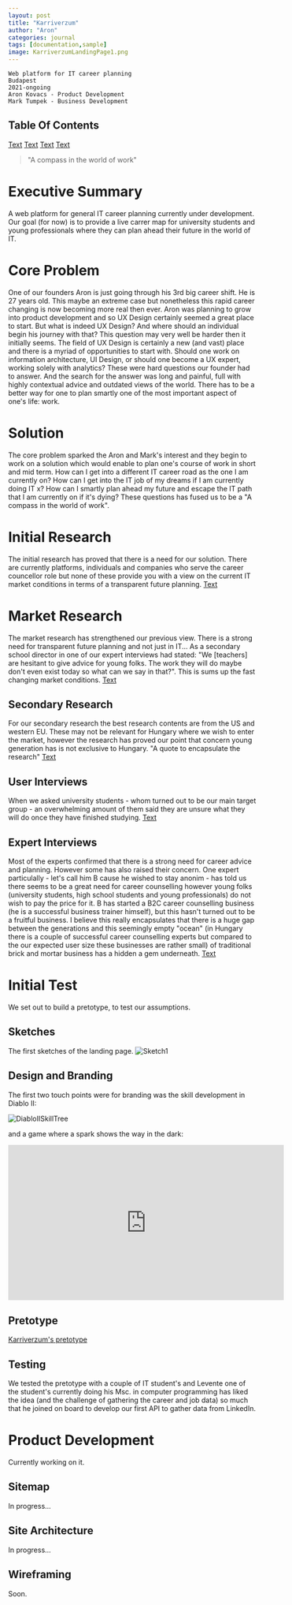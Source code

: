 ```yaml
---
layout: post
title: "Karriverzum"
author: "Aron"
categories: journal
tags: [documentation,sample]
image: KarriverzumLandingPage1.png
---
```


```
Web platform for IT career planning
Budapest
2021-ongoing
Aron Kovacs - Product Development
Mark Tumpek - Business Development
```

## Table Of Contents
[Text](link)
[Text](link)
[Text](link)
[Text](link)

> "A compass in the world of work"

# Executive Summary
A web platform for general IT career planning currently under development. Our goal (for now) is to provide a live carrer map for university students and young professionals where they can plan ahead their future in the world of IT.

# Core Problem
One of our founders Aron is just going through his 3rd big career shift. He is 27 years old. This maybe an extreme case but nonetheless this rapid career changing is now becoming more real then ever. Aron was planning to grow into product development and so UX Design certainly seemed a great place to start. But what is indeed UX Design? And where should an individual begin his journey with that? This question may very well be harder then it initially seems. The field of UX Design is certainly a new (and vast) place and there is a myriad of opportunities to start with. Should one work on information architecture, UI Design, or should one become a UX expert, working solely with analytics? These were hard questions our founder had to answer. And the search for the answer was long and painful, full with highly contextual advice and outdated views of the world. There has to be a better way for one to plan smartly one of the most important aspect of one's life: work.  

# Solution
The core problem sparked the Aron and Mark's interest and they begin to work on a solution which would enable to plan one's course of work in short and mid term. How can I get into a different IT career road as the one I am currently on? How can I get into the IT job of my dreams if I am currently doing IT x? How can I smartly plan ahead my future and escape the IT path that I am currently on if it's dying? These questions has fused us to be a "A compass in the world of work".

# Initial Research
The initial research has proved that there is a need for our solution. There are currently platforms, individuals and companies who serve the career councellor role but none of these provide you with a view on the current IT market conditions in terms of a transparent future planning.
[Text](link)

# Market Research
The market research has strengthened our previous view. There is a strong need for transparent future planning and not just in IT... As a secondary school director in one of our expert interviews had stated: "We [teachers] are hesitant to give advice for young folks. The work they will do maybe don't even exist today so what can we say in that?". This is sums up the fast changing market conditions.
[Text](link)

## Secondary Research
For our secondary research the best research contents are from the US and western EU. These may not be relevant for Hungary where we wish to enter the market, however the research has proved our point that concern young generation has is not exclusive to Hungary. 
"A quote to encapsulate the research"
[Text](link)

## User Interviews
When we asked university students - whom turned out to be our main target group - an overwhelming amount of them said they are unsure what they will do once they have finished studying.
[Text](link)

## Expert Interviews
Most of the experts confirmed that there is a strong need for career advice and planning. However some has also raised their concern. One expert particulally - let's call him B cause he wished to stay anonim - has told us there seems to be a great need for career counselling however young folks (university students, high school students and young professionals) do not wish to pay the price for it. B has started a B2C career counselling business (he is a successful business trainer himself), but this hasn't turned out to be a fruitful business. I believe this really encapsulates that there is a huge gap between the generations and this seemingly empty "ocean" (in Hungary there is a couple of successful career counselling experts but compared to the our expected user size these businesses are rather small) of traditional brick and mortar business has a hidden a gem underneath.
[Text](link)

# Initial Test
We set out to build a pretotype, to test our assumptions.

## Sketches
The first sketches of the landing page. 
![Sketch1](/assets/img/sketch1.png)

## Design and Branding
The first two touch points were for branding was the skill development in Diablo II:

![DiabloIISkillTree](/assets/img/DiabloIISkillTree.png)

and a game where a spark shows the way in the dark:

<iframe width="560" height="315" src="https://www.youtube.com/watch?v=j2TmLrTl6gs" frameborder="0" allowfullscreen></iframe>

## Pretotype
[Karriverzum's pretotype](link)

## Testing
We tested the pretotype with a couple of IT student's and Levente one of the student's currently doing his Msc. in computer programming has liked the idea (and the challenge of gathering the career and job data) so much that he joined on board to develop our first API to gather data from LinkedIn.

# Product Development
Currently working on it. 

## Sitemap
In progress...

## Site Architecture
In progress...

## Wireframing
Soon.


